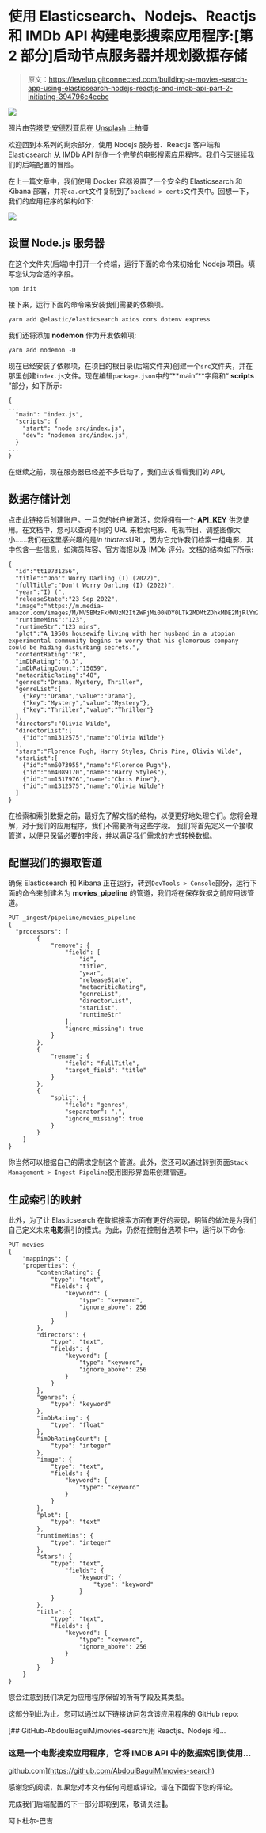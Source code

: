 # 使用 Elasticsearch、Nodejs、Reactjs 和 IMDb API 构建电影搜索应用程序:[第 2 部分]启动节点服务器并规划数据存储

> 原文：<https://levelup.gitconnected.com/building-a-movies-search-app-using-elasticsearch-nodejs-reactjs-and-imdb-api-part-2-initiating-394796e4ecbc>

![](img/26a1ca9296b83c659db0e6779f8114a8.png)

照片由[劳塔罗·安德烈亚尼](https://unsplash.com/@lautaroandreani?utm_source=unsplash&utm_medium=referral&utm_content=creditCopyText)在 [Unsplash](https://unsplash.com/s/photos/full-stack?utm_source=unsplash&utm_medium=referral&utm_content=creditCopyText) 上拍摄

欢迎回到本系列的剩余部分，使用 Nodejs 服务器、Reactjs 客户端和 Elasticsearch 从 IMDb API 制作一个完整的电影搜索应用程序。我们今天继续我们的后端配置的冒险。

在上一篇文章中，我们使用 Docker 容器设置了一个安全的 Elasticsearch 和 Kibana 部署，并将`ca.crt`文件复制到了`backend > certs`文件夹中。回想一下，我们的应用程序的架构如下:

![](img/afcb9442e8f553a7e0acb36b34c102f9.png)

## 设置 Node.js 服务器

在这个文件夹(后端)中打开一个终端，运行下面的命令来初始化 Nodejs 项目。填写您认为合适的字段。

```
npm init
```

接下来，运行下面的命令来安装我们需要的依赖项。

```
yarn add @elastic/elasticsearch axios cors dotenv express
```

我们还将添加 **nodemon** 作为开发依赖项:

```
yarn add nodemon -D
```

现在已经安装了依赖项，在项目的根目录(后端文件夹)创建一个`src`文件夹，并在那里创建`index.js`文件。现在编辑`package.json`中的“**main”**字段和“ **scripts** ”部分，如下所示:

```
{
...
  "main": "index.js",  
  "scripts": {    
    "start": "node src/index.js",    
    "dev": "nodemon src/index.js",
  }
...
}
```

在继续之前，现在服务器已经差不多启动了，我们应该看看我们的 API。

## 数据存储计划

点击[此链接](https://imdb-api.com/Identity/Account/Register)后创建账户。一旦您的帐户被激活，您将拥有一个 **API_KEY** 供您使用。在文档中，您可以查询不同的 URL 来检索电影、电视节目、调整图像大小……我们在这里感兴趣的是*in thiaters*URL，因为它允许我们检索一组电影，其中包含一些信息，如演员阵容、官方海报以及 IMDb 评分。文档的结构如下所示:

```
{
  "id":"tt10731256",
  "title":"Don't Worry Darling (I) (2022)",
  "fullTitle":"Don't Worry Darling (I) (2022)",
  "year":"I) (",
  "releaseState":"23 Sep 2022",
  "image":"https://m.media-amazon.com/images/M/MV5BMzFkMWUzM2ItZWFjMi00NDY0LTk2MDMtZDhkMDE2MjRlYmZlXkEyXkFqcGdeQXVyNTAzNzgwNTg@._V1_UX128_CR0,12,128,176_AL_.jpg",
  "runtimeMins":"123",
  "runtimeStr":"123 mins",
  "plot":"A 1950s housewife living with her husband in a utopian experimental community begins to worry that his glamorous company could be hiding disturbing secrets.",
  "contentRating":"R",
  "imDbRating":"6.3",
  "imDbRatingCount":"15059",
  "metacriticRating":"48",
  "genres":"Drama, Mystery, Thriller",
  "genreList":[
    {"key":"Drama","value":"Drama"},
    {"key":"Mystery","value":"Mystery"},
    {"key":"Thriller","value":"Thriller"}
  ],
  "directors":"Olivia Wilde",
  "directorList":[
    {"id":"nm1312575","name":"Olivia Wilde"}
  ],
  "stars":"Florence Pugh, Harry Styles, Chris Pine, Olivia Wilde",
  "starList":[
    {"id":"nm6073955","name":"Florence Pugh"},
    {"id":"nm4089170","name":"Harry Styles"},
    {"id":"nm1517976","name":"Chris Pine"},
    {"id":"nm1312575","name":"Olivia Wilde"}
  ]
}
```

在检索和索引数据之前，最好先了解文档的结构，以便更好地处理它们。您将会理解，对于我们的应用程序，我们不需要所有这些字段。
我们将首先定义一个接收管道，以便只保留必要的字段，并以满足我们需求的方式转换数据。

## 配置我们的摄取管道

确保 Elasticsearch 和 Kibana 正在运行，转到`DevTools > Console`部分，运行下面的命令来创建名为 **movies_pipeline** 的管道，我们将在保存数据之前应用该管道。

```
PUT _ingest/pipeline/movies_pipeline
{
  "processors": [
        {
            "remove": {
                "field": [
                    "id",
                    "title",
                    "year",
                    "releaseState",
                    "metacriticRating",
                    "genreList",
                    "directorList",
                    "starList",
                    "runtimeStr"
                ],
                "ignore_missing": true
            }
        },
        {
            "rename": {
                "field": "fullTitle",
                "target_field": "title"
            }
        },
        {
            "split": {
                "field": "genres",
                "separator": ",",
                "ignore_missing": true
            }
        }
    ]
}
```

你当然可以根据自己的需求定制这个管道。此外，您还可以通过转到页面`Stack Management > Ingest Pipeline`使用图形界面来创建管道。

## 生成索引的映射

此外，为了让 Elasticsearch 在数据搜索方面有更好的表现，明智的做法是为我们自己定义未来**电影**索引的模式。为此，仍然在控制台选项卡中，运行以下命令:

```
PUT movies
{
    "mappings": {
    "properties": {
        "contentRating": {
            "type": "text",
            "fields": {
                "keyword": {
                    "type": "keyword",
                    "ignore_above": 256
                }
            }
        },
        "directors": {
            "type": "text",
            "fields": {
                "keyword": {
                    "type": "keyword",
                    "ignore_above": 256
                }
            }
        },
        "genres": {
            "type": "keyword"
        },
        "imDbRating": {
            "type": "float"
        },
        "imDbRatingCount": {
            "type": "integer"
        },
        "image": {
            "type": "text",
            "fields": {
                "keyword": {
                    "type": "keyword"
                }
            }
        },
        "plot": {
            "type": "text"
        },
        "runtimeMins": {
            "type": "integer"
        },
        "stars": {
            "type": "text",
                "fields": {
                    "keyword": {
                        "type": "keyword"
                    }
            }
        },
        "title": {
            "type": "text",
            "fields": {
                "keyword": {
                    "type": "keyword",
                    "ignore_above": 256
                }
            }
        }
    }
}
```

您会注意到我们决定为应用程序保留的所有字段及其类型。

这部分到此为止。您可以通过以下链接访问包含该应用程序的 GitHub repo:

[](https://github.com/AbdoulBaguiM/movies-search) [## GitHub-AbdoulBaguiM/movies-search:用 Reactjs、Nodejs 和…

### 这是一个电影搜索应用程序，它将 IMDB API 中的数据索引到使用…

github.com](https://github.com/AbdoulBaguiM/movies-search) 

感谢您的阅读，如果您对本文有任何问题或评论，请在下面留下您的评论。

完成我们后端配置的下一部分即将到来，敬请关注🚀。

阿卜杜尔-巴吉